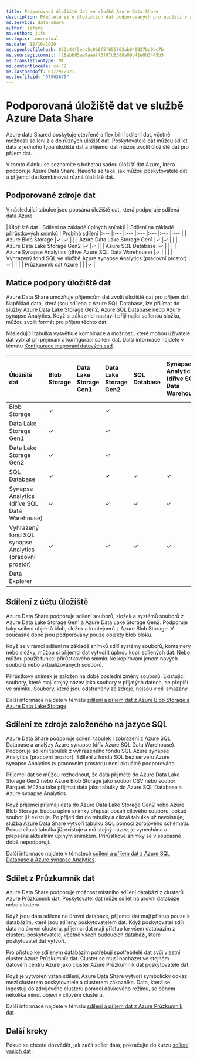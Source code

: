 ```yaml
---
title: Podporovaná úložiště dat ve službě Azure Data Share
description: Přečtěte si o úložištích dat podporovaných pro použití v Azure Data Share.
ms.service: data-share
author: jifems
ms.author: jife
ms.topic: conceptual
ms.date: 12/16/2020
ms.openlocfilehash: 852c44f5edc5c0b0f5f655f63ab040927bd9bc7b
ms.sourcegitcommit: f28ebb95ae9aaaff3f87d8388a09b41e0b3445b5
ms.translationtype: MT
ms.contentlocale: cs-CZ
ms.lasthandoff: 03/29/2021
ms.locfileid: "97963675"
---
```

# <a name="supported-data-stores-in-azure-data-share"></a>Podporovaná úložiště dat ve službě Azure Data Share

Azure data Shared poskytuje otevřené a flexibilní sdílení dat, včetně možnosti sdílení z a do různých úložišť dat. Poskytovatelé dat můžou sdílet data z jednoho typu úložiště dat a příjemci dat můžou zvolit úložiště dat pro příjem dat. 

V tomto článku se seznámíte s bohatou sadou úložišť dat Azure, která podporuje Azure Data Share. Naučíte se také, jak můžou poskytovatelé dat a příjemci dat kombinovat různá úložiště dat. 

## <a name="supported-data-stores"></a>Podporované zdroje dat 

V následující tabulce jsou popsána úložiště dat, která podporuje sdílená data Azure. 

| Úložiště dat | Sdílení na základě úplných snímků | Sdílení na základě přírůstkových snímků | Probíhá sdílení 
|:--- |:--- |:--- |:--- |:--- |:--- |:--- |
| Azure Blob Storage |✓ |✓ | |
| Azure Data Lake Storage Gen1 |✓ |✓ | |
| Azure Data Lake Storage Gen2 |✓ |✓ ||
| Azure SQL Database |✓ | | |
| Azure Synapse Analytics (dříve Azure SQL Data Warehouse) |✓ | | |
| Vyhrazený fond SQL ve službě Azure synapse Analytics (pracovní prostor) |✓ | | |
| Průzkumník dat Azure | | |✓ |

## <a name="data-store-support-matrix"></a>Matice podpory úložiště dat

Azure Data Share umožňuje příjemcům dat zvolit úložiště dat pro příjem dat. Například data, která jsou sdílena z Azure SQL Database, lze přijímat do služby Azure Data Lake Storage Gen2, Azure SQL Database nebo Azure synapse Analytics. Když si zákazníci nastavili přijímající sdílenou složku, můžou zvolit formát pro příjem těchto dat. 

Následující tabulka vysvětluje kombinace a možnosti, které mohou uživatelé dat vybrat při přijímání a konfiguraci sdílení dat. Další informace najdete v tématu [Konfigurace mapování datových sad](how-to-configure-mapping.md).

| Úložiště dat | Blob Storage | Data Lake Storage Gen1 | Data Lake Storage Gen2 | SQL Database | Synapse Analytics (dříve SQL Data Warehouse) | Vyhrazený fond SQL synapse Analytics (pracovní prostor) | Data Explorer
|:--- |:--- |:--- |:--- |:--- |:--- |:--- | :--- |
| Blob Storage | ✓ || ✓ |||
| Data Lake Storage Gen1 | ✓ | | ✓ |||
| Data Lake Storage Gen2 | ✓ | | ✓ |||
| SQL Database | ✓ | | ✓ | ✓ | ✓ | ✓ ||
| Synapse Analytics (dříve SQL Data Warehouse) | ✓ | | ✓ | ✓ | ✓ | ✓ ||
| Vyhrazený fond SQL synapse Analytics (pracovní prostor) | ✓ | | ✓ | ✓ | ✓ | ✓ ||
| Data Explorer ||||||| ✓ |

## <a name="share-from-a-storage-account"></a>Sdílení z účtu úložiště
Azure Data Share podporuje sdílení souborů, složek a systémů souborů z Azure Data Lake Storage Gen1 a Azure Data Lake Storage Gen2. Podporuje taky sdílení objektů blob, složek a kontejnerů z Azure Blob Storage. V současné době jsou podporovány pouze objekty blob bloku. 

Když se v rámci sdílení na základě snímků sdílí systémy souborů, kontejnery nebo složky, můžou si příjemci dat vytvořit úplnou kopii sdílených dat. Nebo můžou použít funkci přírůstkového snímku ke kopírování jenom nových souborů nebo aktualizovaných souborů. 

Přírůstkový snímek je založen na době poslední změny souborů. Existující soubory, které mají stejný název jako soubory v přijatých datech, se přepíší ve snímku. Soubory, které jsou odstraněny ze zdroje, nejsou v cíli smazány. 

Další informace najdete v tématu [sdílení a příjem dat z Azure Blob Storage a Azure Data Lake Storage](how-to-share-from-storage.md).

## <a name="share-from-a-sql-based-source"></a>Sdílení ze zdroje založeného na jazyce SQL
Azure Data Share podporuje sdílení tabulek i zobrazení z Azure SQL Database a analýzy Azure synapse (dřív Azure SQL Data Warehouse). Podporuje sdílení tabulek z vyhrazeného fondu SQL Azure synapse Analytics (pracovní prostor). Sdílení z fondu SQL bez serveru Azure synapse Analytics (v pracovním prostoru) není aktuálně podporováno. 

Příjemci dat se můžou rozhodnout, že data přijměte do Azure Data Lake Storage Gen2 nebo Azure Blob Storage jako soubor CSV nebo soubor Parquet. Můžou také přijímat data jako tabulky do Azure SQL Database a Azure synapse Analytics.

Když příjemci přijímají data do Azure Data Lake Storage Gen2 nebo Azure Blob Storage, budou úplné snímky přepsat obsah cílového souboru, pokud soubor již existuje. Po přijetí dat do tabulky a cílová tabulka už neexistuje, služba Azure Data Share vytvoří tabulku SQL pomocí zdrojového schématu. Pokud cílová tabulka již existuje a má stejný název, je vynechána a přepsána aktuálním úplným snímkem. Přírůstkové snímky se v současné době nepodporují.

Další informace najdete v tématech [sdílení a příjem dat z Azure SQL Database a Azure synapse Analytics](how-to-share-from-sql.md).

## <a name="share-from-data-explorer"></a>Sdílet z Průzkumník dat
Azure Data Share podporuje možnost místního sdílení databází z clusterů Azure Průzkumník dat. Poskytovatel dat může sdílet na úrovni databáze nebo clusteru. 

Když jsou data sdílena na úrovni databáze, příjemci dat mají přístup pouze k databázím, které jsou sdíleny poskytovatelem dat. Když poskytovatel sdílí data na úrovni clusteru, příjemci dat mají přístup ke všem databázím z clusteru poskytovatele, včetně všech budoucích databází, které poskytovatel dat vytvoří.

Pro přístup ke sdíleným databázím potřebují spotřebitelé dat svůj vlastní cluster Azure Průzkumník dat. Cluster se musí nacházet ve stejném datovém centru Azure jako cluster Azure Průzkumník dat poskytovatele dat. 

Když je vytvořen vztah sdílení, Azure Data Share vytvoří symbolický odkaz mezi clusterem poskytovatele a clusterem zákazníka. Data, která se ingestují do zdrojového clusteru pomocí dávkového režimu, se během několika minut objeví v cílovém clusteru.

Další informace najdete v tématu [sdílení a příjem dat z Azure Průzkumník dat](/azure/data-explorer/data-share). 

## <a name="next-steps"></a>Další kroky

Pokud se chcete dozvědět, jak začít sdílet data, pokračujte do kurzu [sdílení vašich dat](share-your-data.md) .
